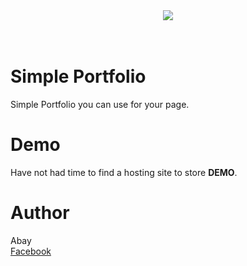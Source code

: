 <center><img src="http://i63.tinypic.com/35he1vr.jpg" border="0"></center><br><br>

# Simple Portfolio
Simple Portfolio you can use for your page.

# Demo
Have not had time to find a hosting site to store <b>DEMO</b>.

# Author
Abay<br>
<a href='fb.com/100006442062301'>Facebook</a>
